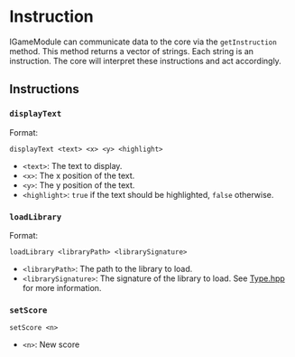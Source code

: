 # Instruction

IGameModule can communicate data to the core via the `getInstruction` method. This method returns a vector of strings. Each string is an instruction. The core will interpret these instructions and act accordingly.

## Instructions

### `displayText`

Format:

```
displayText <text> <x> <y> <highlight>
```

- `<text>`: The text to display.
- `<x>`: The x position of the text.
- `<y>`: The y position of the text.
- `<highlight>`: `true` if the text should be highlighted, `false` otherwise.

### `loadLibrary`

Format:

```
loadLibrary <libraryPath> <librarySignature>
```

- `<libraryPath>`: The path to the library to load.
- `<librarySignature>`: The signature of the library to load. See [Type.hpp](Type.hpp) for more information.

### `setScore`

```
setScore <n>
```

- `<n>`: New score
